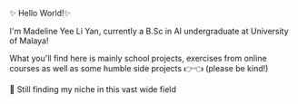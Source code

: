 ✨ Hello World!✨

I'm Madeline Yee Li Yan, currently a B.Sc in AI undergraduate at University of Malaya!

What you'll find here is  mainly school projects, exercises from online courses as well as some humble side projects 👉👈 (please be kind!)

💬 Still finding my niche in this vast wide field 

<!--
**madelineyee/madelineyee** is a ✨ _special_ ✨ repository because its `README.md` (this file) appears on your GitHub profile.

Here are some ideas to get you started:

- 🔭 I’m currently working on ...
- 🌱 I’m currently learning ...
- 👯 I’m looking to collaborate on ...
- 🤔 I’m looking for help with ...
- 💬 Ask me about ...
- 📫 How to reach me: ...
- 😄 Pronouns: ...
- ⚡ Fun fact: ...
-->
